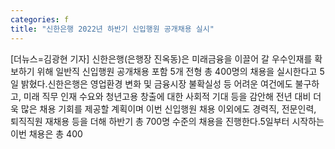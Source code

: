 ```yaml
---
categories: f
title: "신한은행 2022년 하반기 신입행원 공개채용 실시"
---
```

[더뉴스=김광현 기자] 신한은행(은행장 진옥동)은 미래금융을 이끌어 갈 우수인재를 확보하기 위해 일반직 신입행원 공개채용 포함 5개 전형 총 400명의 채용을 실시한다고 5일 밝혔다.신한은행은 영업환경 변화 및 금융시장 불확실성 등 어려운 여건에도 불구하고, 미래 직무 인재 수요와 청년고용 창출에 대한 사회적 기대 등을 감안해 전년 대비 더욱 많은 채용 기회를 제공할 계획이며 이번 신입행원 채용 이외에도 경력직, 전문인력, 퇴직직원 재채용 등을 더해 하반기 총 700명 수준의 채용을 진행한다.5일부터 시작하는 이번 채용은 총 400
